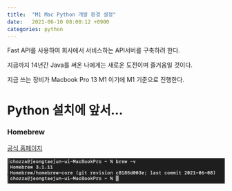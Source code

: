 ```yaml
---
title:  "M1 Mac Python 개발 환경 설정"
date:   2021-06-10 08:00:12 +0900
categories: python
---
```


Fast API를 사용하여 회사에서 서비스하는 API서버를 구축하려 한다.

지금까지 14년간 Java를 써온 나에게는 새로운 도전이며 즐거움일 것이다.

지금 쓰는 장비가 Macbook Pro 13 M1 이기에 M1 기준으로 진행한다.

# Python 설치에 앞서...
### Homebrew
[공식 홈페이지](https://brew.sh/index_ko "Homebrew 공식홈페이지")

![버전확인](/assets/images/2021/06/20210610_01.png "버전확인 결과")


